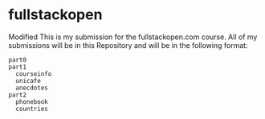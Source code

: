 # fullstackopen
Modified
This is my submission for the fullstackopen.com course.
All of my submissions will be in this Repository and will be in the following format:
```
part0
part1
  courseinfo
  unicafe
  anecdotes
part2
  phonebook
  countries
```
